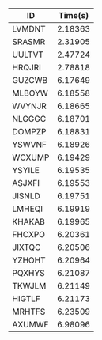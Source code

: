 |ID|Time(s)|
|-|-|
|LVMDNT|2.18363|
|SRASMR|2.31905|
|UULTVT|2.47724|
|HRQJRI|2.78818|
|GUZCWB|6.17649|
|MLBOYW|6.18558|
|WVYNJR|6.18665|
|NLGGGC|6.18701|
|DOMPZP|6.18831|
|YSWVNF|6.18926|
|WCXUMP|6.19429|
|YSYILE|6.19535|
|ASJXFI|6.19553|
|JISNLD|6.19751|
|LMHEQI|6.19919|
|KHAKAB|6.19965|
|FHCXPO|6.20361|
|JIXTQC|6.20506|
|YZHOHT|6.20964|
|PQXHYS|6.21087|
|TKWJLM|6.21149|
|HIGTLF|6.21173|
|MRHTFS|6.23509|
|AXUMWF|6.98096|
